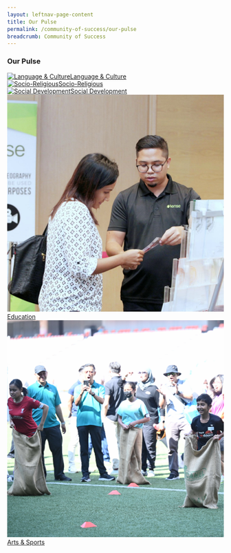 ```yaml
---
layout: leftnav-page-content
title: Our Pulse
permalink: /community-of-success/our-pulse
breadcrumb: Community of Success
---
```

### **Our Pulse**
<div class="focus-list row is-multiline">
<div class="focus col is-one-third-desktop is-one-third-tablet">
<a href="/community-of-success/our-pulse/language-and-culture" class="project-link no-pdf-icon">
  <img src="/images/focus-area-marriage-thumb.jpg" alt="Language & Culture">Language & Culture
</a>
</div>

<div class="focus col is-one-third-desktop is-one-third-tablet">
<a href="/focus-areas/vulnerable-individuals-and-families/" class="project-link no-pdf-icon">
  <img src="/images/focus-area-vulnerable-thumb.jpg" alt="Socio-Religious">Socio-Religious
</a>
</div>

<div class="focus col is-one-third-desktop is-one-third-tablet">
<a href="/community-of-success/our-pulse/social-development" class="project-link no-pdf-icon">
  <img src="/images/focus-area-empowering-thumb.jpg" alt="Social Development">Social Development
</a>
</div>

<div class="focus col is-one-third-desktop is-one-third-tablet">
<a href="/community-of-success/our-pulse/education" class="project-link no-pdf-icon">
  <img src="/images/focus-area-employment-thumb.jpg" alt="Education">Education
</a>
</div>

<div class="focus col is-one-third-desktop is-one-third-tablet">
<a href="/focus-areas/a-healthy-community-for-all/" class="project-link no-pdf-icon">
  <img src="/images/NNM(295)1.jpg" alt="A Healthy Community for All">Arts & Sports
</a>
</div>
